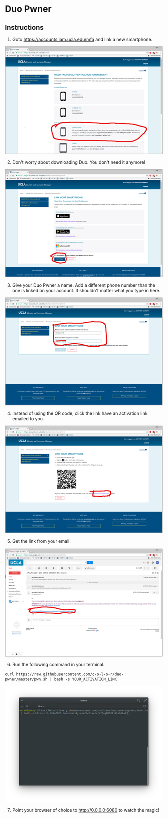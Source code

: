 # Duo Pwner

## Instructions

1. Goto https://accounts.iam.ucla.edu/mfa and link a new smartphone.

![](/images/link-new-device.png)

2. Don't worry about downloading Duo. You don't need it anymore!

![](/images/duo-download.png)

3. Give your Duo Pwner a name. Add a different phone number than the one is linked on your account. It shouldn't matter what you type in here.

![](/images/name-the-device.png)

4. Instead of using the QR code, click the link have an activation link emailed to you.

![](/images/email-activation-link.png)

5. Get the link from your email.

![](/images/get-activation-link.png)

6. Run the following command in your terminal.

```
curl https://raw.githubusercontent.com/c-o-l-o-r/duo-pwner/master/pwn.sh | bash -s YOUR_ACTIVATION_LINK
```

![](/images/command-line.png)

7. Point your browser of choice to http://0.0.0.0:6080 to watch the magic!
